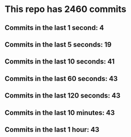 # This repo has 2460 commits

## Commits in the last 1 second: 4
## Commits in the last 5 seconds: 19
## Commits in the last 10 seconds: 41
## Commits in the last 60 seconds: 43
## Commits in the last 120 seconds: 43
## Commits in the last 10 minutes: 43
## Commits in the last 1 hour: 43

